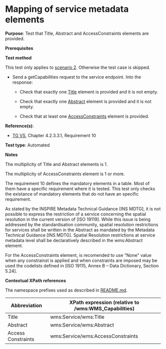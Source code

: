 # Mapping of service metadata elements

**Purpose**: Test that Title, Abstract and AccessConstraints elements are provided.

**Prerequisites**

**Test method**

This test only applies to [scenario 2](./README.md#scenarios). Otherwise the test case is skipped.

* Send a getCapabilities request to the service endpoint. Into the response:

  * Check that exactly one [Title](#title) element is provided and it is not empty.

  * Check that exactly one [Abstract](#abstract) element is provided and it is not empty.

  * Check that at least one [AccessConstraints](#accessConstraints) element is provided.

**Reference(s)**:
* [TG VS](./README.md#ref_TG_VS), Chapter 4.2.3.3.1, Requirement 10

**Test type**: Automated

**Notes**

The multiplicity of Title and Abstract elements is 1.

The multiplicity of AccessConstraints element is 1 or more.

The requirement 10 defines the mandatory elements in a table. Most of them have a specific requirement where it is tested. This test only checks the existance of mandatory elements that do not have an specific requirement.

As stated by the INSPIRE Metadata Technical Guidance [INS MDTG], it is not possible to express the restriction of a service concerning the spatial resolution in the current version of [ISO 19119].
While this issue is being addressed by the standardisation community, spatial resolution restrictions for services shall be written in the Abstract as mandated by the Metadata Technical Guidance [INS MDTG]. Spatial Resolution restrictions at service metadata
level shall be declaratively described in the wms:Abstract element.

For the AccessConstraints element, is recomended to use "None" value when any constrainst is applied and when constraints are imposed may be used the codelists defined in [ISO 19115, Annex B – Data Dictionary, Section 5.24].

**Contextual XPath references**

The namespace prefixes used as described in [README.md](./README.md#namespaces).

Abbreviation                                               |  XPath expression (relative to /wms:WMS_Capabilities)
---------------------------------------------------------- | -------------------------------------------------------------------------
Title <a name="title"></a> | wms:Service/wms:Title
Abstract <a name="abstract"></a> | wms:Service/wms:Abstract
Access Constraints <a name="accessConstraints"></a> | wms:Service/wms:AccessConstraints
